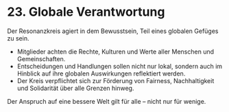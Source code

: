# 23. Globale Verantwortung

Der Resonanzkreis agiert in dem Bewusstsein, Teil eines globalen Gefüges zu sein.

- Mitglieder achten die Rechte, Kulturen und Werte aller Menschen und Gemeinschaften.
- Entscheidungen und Handlungen sollen nicht nur lokal, sondern auch im Hinblick auf ihre globalen Auswirkungen reflektiert werden.
- Der Kreis verpflichtet sich zur Förderung von Fairness, Nachhaltigkeit und Solidarität über alle Grenzen hinweg.

Der Anspruch auf eine bessere Welt gilt für alle – nicht nur für wenige.